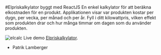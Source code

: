 #Elpriskalkylator byggt med ReactJS
En enkel kalkylator för att beräkna elkostnaden för en produkt. Applikationen visar var produkten kostar per dygn, per vecka, per månad och per år. 
Fyll i ditt kilowattpris, vilken effekt som produkten drar och hur många timmar om dagen som du använder produkten. 

![elcalc](https://cloud.githubusercontent.com/assets/972198/22713139/88c968ce-ed87-11e6-943e-cd2592aa85c6.png)
Live demo [Elpriskalkylator](https://patriklamberger.se/elpris/).

- Patrik Lamberger
